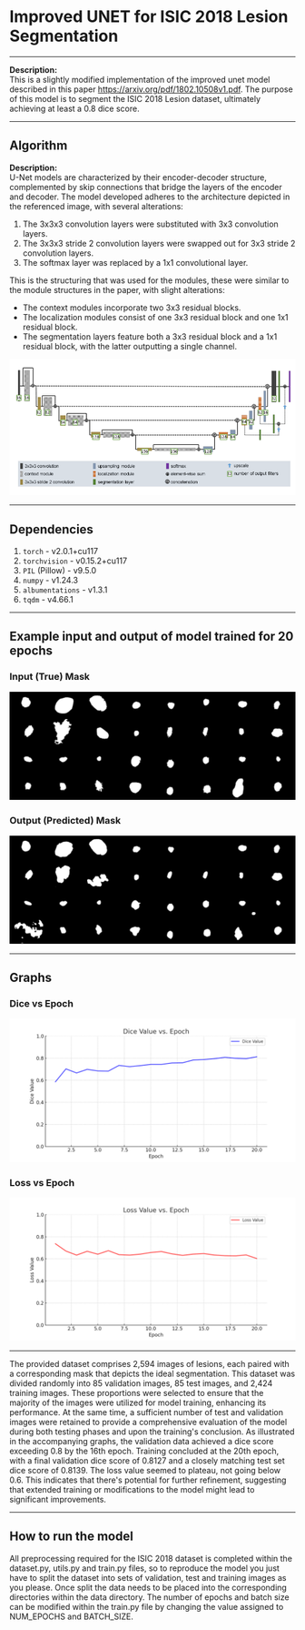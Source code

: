 # Improved UNET for ISIC 2018 Lesion Segmentation

---

**Description:**  
This is a slightly modified implementation of the improved unet model described in this paper https://arxiv.org/pdf/1802.10508v1.pdf. The purpose of this model is to segment the ISIC 2018 Lesion dataset, ultimately achieving at least a 0.8 dice score.

---

## Algorithm

**Description:**  
U-Net models are characterized by their encoder-decoder structure, complemented by skip connections that bridge the layers of the encoder and decoder. The model developed adheres to the architecture depicted in the referenced image, with several alterations:

1. The 3x3x3 convolution layers were substituted with 3x3 convolution layers.
2. The 3x3x3 stride 2 convolution layers were swapped out for 3x3 stride 2 convolution layers.
3. The softmax layer was replaced by a 1x1 convolutional layer.

This is the structuring that was used for the modules, these were similar to the module structures in the paper, with slight alterations:
- The context modules incorporate two 3x3 residual blocks.
- The localization modules consist of one 3x3 residual block and one 1x1 residual block.
- The segmentation layers feature both a 3x3 residual block and a 1x1 residual block, with the latter outputting a single channel.


![Model](Model.PNG)

---

## Dependencies

1. `torch` - v2.0.1+cu117
2. `torchvision` - v0.15.2+cu117
3. `PIL` (Pillow) - v9.5.0
4. `numpy` - v1.24.3
5. `albumentations` - v1.3.1
6. `tqdm` - v4.66.1

---

## Example input and output of model trained for 20 epochs

### Input (True) Mask

![Input Mask](saved_test_images/0.png)

### Output (Predicted) Mask

![Output Mask](saved_test_images/pred_0.png)

---

## Graphs

### Dice vs Epoch

![Dice vs Epoch Alt Text](dice_vs_epoch.png)

### Loss vs Epoch

![Loss vs Epoch Alt Text](loss_vs_epoch.png)

---

The provided dataset comprises 2,594 images of lesions, each paired with a corresponding mask that depicts the ideal segmentation. This dataset was divided randomly into 85 validation images, 85 test images, and 2,424 training images. These proportions were selected to ensure that the majority of the images were utilized for model training, enhancing its performance. At the same time, a sufficient number of test and validation images were retained to provide a comprehensive evaluation of the model during both testing phases and upon the training's conclusion. As illustrated in the accompanying graphs, the validation data achieved a dice score exceeding 0.8 by the 16th epoch. Training concluded at the 20th epoch, with a final validation dice score of 0.8127 and a closely matching test set dice score of 0.8139. The loss value seemed to plateau, not going below 0.6. This indicates that there's potential for further refinement, suggesting that extended training or modifications to the model might lead to significant improvements.

---
## How to run the model

All preprocessing required for the ISIC 2018 dataset is completed within the dataset.py, utils.py and train.py files, so to reproduce the model you just have to split the dataset into sets of validation, test and training images as you please. Once split the data needs to be placed into the corresponding directories within the data directory. The number of epochs and batch size can be modified within the train.py file by changing the value assigned to NUM_EPOCHS and BATCH_SIZE.

